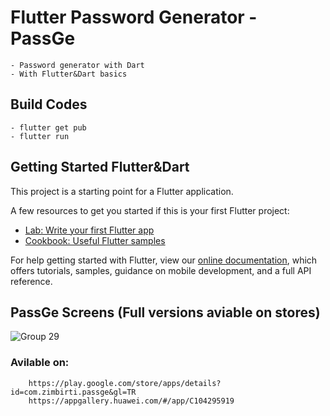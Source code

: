 # Flutter Password Generator - PassGe
    - Password generator with Dart
    - With Flutter&Dart basics 
## Build Codes
    - flutter get pub
    - flutter run
## Getting Started Flutter&Dart

This project is a starting point for a Flutter application.

A few resources to get you started if this is your first Flutter project:

- [Lab: Write your first Flutter app](https://flutter.dev/docs/get-started/codelab)
- [Cookbook: Useful Flutter samples](https://flutter.dev/docs/cookbook)

For help getting started with Flutter, view our
[online documentation](https://flutter.dev/docs), which offers tutorials,
samples, guidance on mobile development, and a full API reference.

## PassGe Screens (Full versions aviable on stores)

![Group 29](https://user-images.githubusercontent.com/73447706/120903699-545d0e00-c650-11eb-9a39-ae4f16713540.png)

### Avilable on:
        https://play.google.com/store/apps/details?id=com.zimbirti.passge&gl=TR
        https://appgallery.huawei.com/#/app/C104295919




